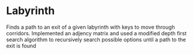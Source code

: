 # Labyrinth
Finds a path to an exit of a given labyrinth with keys to move through corridors.
Implemented an adjency matrix and used a modified depth first search algorithm to recursively search possible options until a path to the exit is found
